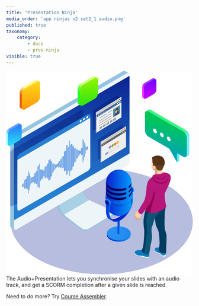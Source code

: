 ```yaml
---
title: 'Presentation Ninja'
media_order: 'app ninjas v2 set2_1 audio.png'
published: true
taxonomy:
    category:
        - docs
        - pres-ninja
visible: true
---
```


![Presentation Ninja](graphic.svg)
<br>
The Audio+Presentation lets you synchronise your slides with an audio track, and get a SCORM completion after a given slide is reached.

Need to do more? Try [Course Assembler](https://www.courseassembler.com).